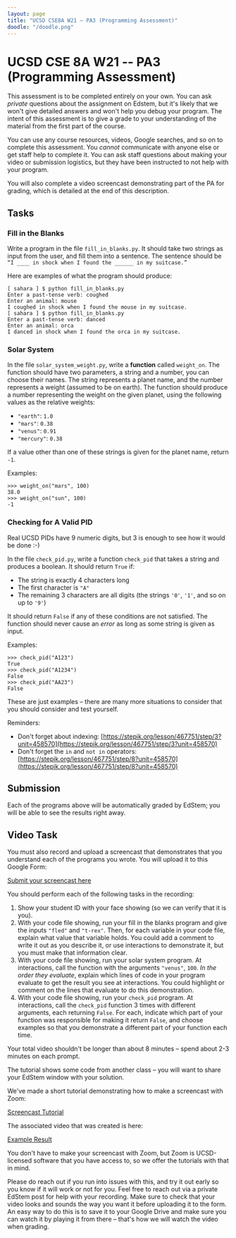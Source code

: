 ```yaml
---
layout: page
title: "UCSD CSE8A W21 – PA3 (Programming Assessment)"
doodle: "/doodle.png"
---
```


# UCSD CSE 8A W21 -- PA3 (Programming Assessment)

This assessment is to be completed entirely on your own. You can ask
_private_ questions about the assignment on Edstem, but it's likely that we
won't give detailed answers and won't help you debug your program. The intent
of this assessment is to give a grade to your understanding of the material
from the first part of the course.

You can use any course resources, videos, Google searches, and so on to
complete this assessment. You _cannot_ communicate with anyone else or get
staff help to complete it. You can ask staff questions about making your
video or submission logistics, but they have been instructed to not help with
your program.

You will also complete a video screencast demonstrating part of the PA for
grading, which is detailed at the end of this description.

## Tasks

### Fill in the Blanks

Write a program in the file `fill_in_blanks.py`. It should take two strings
as input from the user, and fill them into a sentence. The sentence should be
`“I ____ in shock when I found the ______ in my suitcase.”`

Here are examples of what the program should produce:

```
[ sahara ] $ python fill_in_blanks.py
Enter a past-tense verb: coughed
Enter an animal: mouse
I coughed in shock when I found the mouse in my suitcase.
[ sahara ] $ python fill_in_blanks.py
Enter a past-tense verb: danced
Enter an animal: orca
I danced in shock when I found the orca in my suitcase.
```

### Solar System

In the file `solar_system_weight.py`, write a **function** called
`weight_on`. The function should have two parameters, a string and a number,
you can choose their names. The string represents a planet name, and the
number represents a weight (assumed to be on earth). The function should
produce a number representing the weight on the given planet, using the
following values as the relative weights:

- `"earth"`: `1.0`
- `"mars"`: `0.38`
- `"venus"`: `0.91`
- `"mercury"`: `0.38`

If a value other than one of these strings is given for the planet name,
return `-1`.

Examples:

```
>>> weight_on("mars", 100)
38.0
>>> weight_on("sun", 100)
-1
```

### Checking for A Valid PID

<div class='sidenote'>Real UCSD PIDs have 9 numeric digits, but 3 is enough to see how it would be done :-)</div>

In the file `check_pid.py`, write a function `check_pid` that takes a string
and produces a boolean. It should return `True` if:

- The string is exactly 4 characters long
- The first character is `"A"`
- The remaining 3 characters are all digits (the strings `'0'`, `'1'`, and so on up to `'9'`)

It should return `False` if any of these conditions are not satisfied. The
function should never cause an _error_ as long as some string is given as
input.

Examples:

```
>>> check_pid("A123")
True
>>> check_pid("A1234")
False
>>> check_pid("AA23")
False
```

These are just examples – there are many more situations to consider that you
should consider and test yourself.

Reminders:
- Don't forget about indexing: [https://stepik.org/lesson/467751/step/3?unit=458570](https://stepik.org/lesson/467751/step/3?unit=458570)
- Don't forget the `in` and `not in` operators: [https://stepik.org/lesson/467751/step/8?unit=458570](https://stepik.org/lesson/467751/step/8?unit=458570)

## Submission

Each of the programs above will be automatically graded by EdStem; you will
be able to see the results right away.

## Video Task

You must also record and upload a screencast that demonstrates that you
understand each of the programs you wrote. You will upload it to this Google Form:

[Submit your screencast here](https://docs.google.com/forms/d/e/1FAIpQLSfIqcdj9FYtIT1yLyz2i0UMxbkQWmAa-njPxSwhLtz9yC2U3g/viewform)

You should perform each of the following tasks in the recording:

1. Show your student ID with your face showing (so we can verify that it is
you).
1. With your code file showing, run your fill in the blanks program and give
the inputs `"fled"` and `"t-rex"`. Then, for each variable in your code file,
explain what value that variable holds. You could add a comment to write it
out as you describe it, or use interactions to demonstrate it, but you must
make that information clear.
2. With your code file showing, run your solar system program. At
interactions, call the function with the arguments `"venus"`, `100`. *In
the order they evaluate*, explain which lines of code in your program
evaluate to get the result you see at interactions. You could highlight or
comment on the lines that evaluate to do this demonstration.
3. With your code file showing, run your `check_pid` program. At
interactions, call the `check_pid` function 3 times with different arguments,
each returning `False`. For each, indicate which part of your function was
responsible for making it return `False`, and choose examples so that you
demonstrate a different part of your function each time.

Your total video shouldn't be longer than about 8 minutes – spend about 2-3
minutes on each prompt.

<div class='sidenote'>The tutorial shows some code from another class – you
will want to share your EdStem window with your solution.</div>

We've made a short tutorial demonstrating how to make a screencast with Zoom:

[Screencast Tutorial](https://drive.google.com/open?id=1KROMAQuTCk40zwrEFotlYSJJQdcG_GUU)

The associated video that was created is here:

[Example Result](https://drive.google.com/open?id=1MxJN6CQcXqIbOekDYMxjh7mTt1TyRVMl)


You don't have to make your screencast with Zoom, but Zoom is UCSD-licensed
software that you have access to, so we offer the tutorials with that in
mind.

Please do reach out if you run into issues with this, and try it out early so
you know if it will work or not for you. Feel free to reach out via a private
EdStem post for help with your recording. Make sure to check that your video
looks and sounds the way you want it before uploading it to the form. An easy
way to do this is to save it to your Google Drive and make sure you can watch
it by playing it from there – that's how we will watch the video when
grading.
